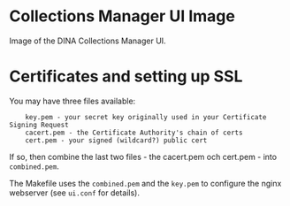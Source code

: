 # Collections Manager UI Image

Image of the DINA Collections Manager UI.

# Certificates and setting up SSL

You may have three files available:

		key.pem - your secret key originally used in your Certificate Signing Request
		cacert.pem - the Certificate Authority's chain of certs
		cert.pem - your signed (wildcard?) public cert

If so, then combine the last two files - the cacert.pem och cert.pem - into `combined.pem`.

The Makefile uses the `combined.pem` and the  `key.pem` to configure the nginx webserver (see `ui.conf` for details).